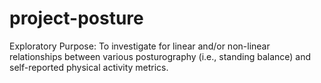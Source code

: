 # project-posture
Exploratory Purpose: To investigate for linear and/or non-linear relationships between various posturography (i.e., standing balance) and self-reported physical activity metrics. 

